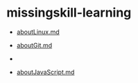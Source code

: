 # missingskill-learning
- [aboutLinux.md](https://github.com/arindam-bala/missingskill-learning/blob/main/aboutLinux.md)

- [aboutGit.md](https://github.com/arindam-bala/missingskill-learning/blob/main/aboutGit.md)
- 
- [aboutJavaScript.md](https://github.com/arindam-bala/missingskill-learning/blob/main/aboutJavaScript.md)
